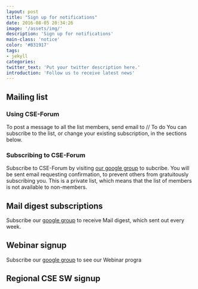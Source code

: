 ```yaml
---
layout: post
title: "Sign up for notifications"
date: 2016-08-05 20:34:26
image: '/assets/img/'
description: 'Sign up for notifications'
main-class: 'notice'
color: '#B31917'
tags:
- jekyll
categories:
twitter_text: 'Put your twitter description here.'
introduction: 'Follow us to receive latest news'
---
```


## Mailing list

### Using CSE-Forum

To post a message to all the list members, send email to // To do
You can subscribe to the list, or change your existing subscription, in the sections below.

### Subscribing to CSE-Forum

Subscribe to CSE-Forum by visiting [our google group](https://groups.google.com/forum/#!members/csesoftware) to subcribe. 
You will be sent email requesting confirmation, to prevent others from gratuitously subscribing you. 
This is a private list, which means that the list of members is not available to non-members.

## Mail digest subscriptions

Subscribe our [google group](https://groups.google.com/forum/#!forum/csesoftware) to receive Mail digest, which sent out every week. 

## Webinar signup

Subscribe our [google group](https://groups.google.com/forum/#!forum/csesoftware) to see our Webinar progra

## Regional CSE SW signup

